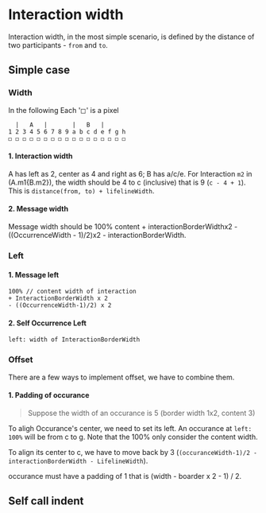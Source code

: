 # Interaction width

Interaction width, in the most simple scenario, is defined by the distance of two participants -
`from` and `to`.

## Simple case
### Width
In the following 
Each '◻' is a pixel 
```
  |   A   |       |   B   | 
1 2 3 4 5 6 7 8 9 a b c d e f g h
◻ ◻ ◻ ◻ ◻ ◻ ◻ ◻ ◻ ◻ ◻ ◻ ◻ ◻ ◻ ◻ ◻
```

#### 1. Interaction width
A has left as 2, center as 4 and right as 6; B has a/c/e. For Interaction `m2` in (A.m1{B.m2}),
the width should be 4 to c (inclusive) that is 9 (`c - 4 + 1`). This is `distance(from, to) + lifelineWidth`.

#### 2. Message width
Message width should be 100% content + interactionBorderWidthx2 - ((OccurrenceWidth - 1)/2)x2 - interactionBorderWidth.

### Left
#### 1. Message left
```
100% // content width of interaction
+ InteractionBorderWidth x 2
- ((OccurrenceWidth-1)/2) x 2
```

#### 2. Self Occurrence Left
```
left: width of InteractionBorderWidth
```
### Offset
There are a few ways to implement offset, we have to combine them.

#### 1. Padding of occurance
> Suppose the width of an occurance is 5 (border width 1x2, content 3)

To aligh Occurance's center, we need to set its left. An occurance
at `left: 100%` will be from c to g. Note that the 100% only consider
the content width.

 To align its center to c, we
have to move back by 3 (`(occuranceWidth-1)/2 - interactionBorderWidth - LifelineWidth`).

occurance must have a padding of 1 that is (width - boarder x 2 - 1) / 2.

## Self call indent


